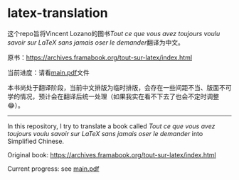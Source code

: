 # latex-translation
这个repo旨将Vincent Lozano的图书*Tout ce que vous avez toujours voulu savoir sur LaTeX sans jamais oser le demander*翻译为中文。

原书：https://archives.framabook.org/tout-sur-latex/index.html

当前进度：请看[main.pdf](https://github.com/ErSanSan233/latex-translation/blob/main/main.pdf)文件

本书尚处于翻译阶段，当前中文排版为临时排版，会存在一些间距不当、版面不可学的情况，预计会在翻译后统一处理（如果我实在看不下去了也会不定时调整😂）。

---

In this repository, I try to translate a book called *Tout ce que vous avez toujours voulu savoir sur LaTeX sans jamais oser le demander* into Simplified Chinese.

Original book: https://archives.framabook.org/tout-sur-latex/index.html

Current progress: see [main.pdf](https://github.com/ErSanSan233/latex-translation/blob/main/main.pdf)
